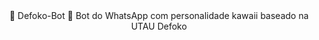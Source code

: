 <div align="center">
🌸 Defoko-Bot 💜
Bot do WhatsApp com personalidade kawaii baseado na UTAU Defoko
